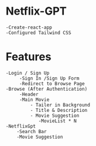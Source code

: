 # Netflix-GPT

    -Create-react-app
    -Configured Tailwind CSS

# Features
    -Login / Sign Up
         -Sign In /Sign Up Form
         -Redirect to Browse Page
    -Browse (After Authentication)
         -Header
         -Main Movie
             - Tailer in Background
             - Title & Description
             - Movie Suggestion
                -MovieList * N
    -NetflixGpt
        -Search Bar
        -Movie Suggestion

